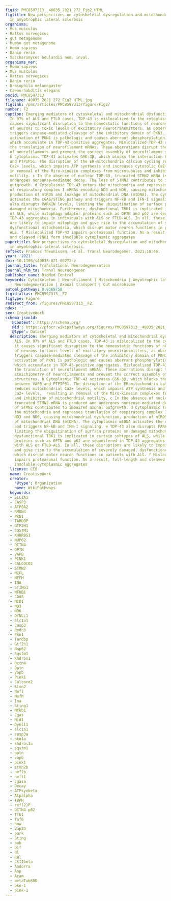 ```yaml
---
figid: PMC8597313__40035_2021_272_Fig2_HTML
figtitle: New perspectives on cytoskeletal dysregulation and mitochondrial mislocalization
  in amyotrophic lateral sclerosis
organisms:
- Mus musculus
- Rattus norvegicus
- gut metagenome
- human gut metagenome
- Homo sapiens
- Danio rerio
- Saccharomyces boulardii nom. inval.
organisms_ner:
- Homo sapiens
- Mus musculus
- Rattus norvegicus
- Danio rerio
- Drosophila melanogaster
- Caenorhabditis elegans
pmcid: PMC8597313
filename: 40035_2021_272_Fig2_HTML.jpg
figlink: /pmc/articles/PMC8597313/figure/Fig2/
number: F2
caption: Emerging mediators of cytoskeletal and mitochondrial dysfunction in ALS.
  In 97% of ALS and FTLD cases, TDP-43 is mislocalized to the cytoplasm, where it
  causes significant disruption to the homeostatic functions of neurons. a Exposure
  of neurons to toxic levels of excitatory neurotransmitters, as observed in ALS,
  triggers caspase-mediated cleavage of the inhibitory domain of PKN1. Constitutive
  activation of PKN1 is pathologic and causes aberrant phosphorylation of neurofilaments,
  which accumulate in TDP-43-positive aggregates. Mislocalized TDP-43 also represses
  the translation of neurofilament mRNAs. These aberrations disrupt the correct stoichiometry
  of neurofilaments and prevent the correct assembly of neurofilament structures.
  b Cytoplasmic TDP-43 activates GSK-3β, which blocks the interaction between VAPB
  and PTPIP51. The disruption of the ER-mitochondria calcium cycling reduces mitochondrial
  Ca2+ levels, which impairs ATP synthesis and increases cytosolic Ca2+ levels,  resulting
  in removal of the Miro-kinesin complexes from microtubules and inhibition of mitochondrial
  motility. c In the absence of nuclear TDP-43, truncated STMN2 mRNA is produced and
  undergoes nonsense-mediated decay. The loss of STMN2 contributes to impaired axonal
  outgrowth. d Cytoplasmic TDP-43 enters the mitochondria and represses translation
  of respiratory complex I mRNAs encoding ND3 and ND6, causing mitochondrial dysfunction,
  production of mtROS and leakage of mitochondrial DNA (mtDNA). The cytoplasmic mtDNA
  activates the cGAS/STING pathway and triggers NF-kB and IFN-I signaling. e TDP-43
  also disrupts PARKIN levels, limiting the ubiquitination of surface proteins on
  damaged mitochondria. Furthermore, dysfunctional TBK1 is implicated in certain subtypes
  of ALS, while mitophagy adaptor proteins such as OPTN and p62 are sequestered in
  TDP-43 aggregates in individuals with ALS or FTLD-ALS. In all, these disruptions
  are likely to impair mitophagy and give rise to the accumulation of severely damaged,
  dysfunctional mitochondria, which disrupt motor neuron functions in patients with
  ALS. f Mislocalized TDP-43 impairs proteasomal function. As a result, full-length
  and cleaved PINK1 form insoluble cytoplasmic aggregates
papertitle: New perspectives on cytoskeletal dysregulation and mitochondrial mislocalization
  in amyotrophic lateral sclerosis.
reftext: Frances Theunissen, et al. Transl Neurodegener. 2021;10:46.
year: '2021'
doi: 10.1186/s40035-021-00272-z
journal_title: Translational Neurodegeneration
journal_nlm_ta: Transl Neurodegener
publisher_name: BioMed Central
keywords: Cytoskeleton | Neurofilament | Mitochondria | Amyotrophic lateral sclerosis
  | Neurodegeneration | Axonal transport | Gut microbiome
automl_pathway: 0.9369758
figid_alias: PMC8597313__F2
figtype: Figure
redirect_from: /figures/PMC8597313__F2
ndex: ''
seo: CreativeWork
schema-jsonld:
  '@context': https://schema.org/
  '@id': https://pfocr.wikipathways.org/figures/PMC8597313__40035_2021_272_Fig2_HTML.html
  '@type': Dataset
  description: Emerging mediators of cytoskeletal and mitochondrial dysfunction in
    ALS. In 97% of ALS and FTLD cases, TDP-43 is mislocalized to the cytoplasm, where
    it causes significant disruption to the homeostatic functions of neurons. a Exposure
    of neurons to toxic levels of excitatory neurotransmitters, as observed in ALS,
    triggers caspase-mediated cleavage of the inhibitory domain of PKN1. Constitutive
    activation of PKN1 is pathologic and causes aberrant phosphorylation of neurofilaments,
    which accumulate in TDP-43-positive aggregates. Mislocalized TDP-43 also represses
    the translation of neurofilament mRNAs. These aberrations disrupt the correct
    stoichiometry of neurofilaments and prevent the correct assembly of neurofilament
    structures. b Cytoplasmic TDP-43 activates GSK-3β, which blocks the interaction
    between VAPB and PTPIP51. The disruption of the ER-mitochondria calcium cycling
    reduces mitochondrial Ca2+ levels, which impairs ATP synthesis and increases cytosolic
    Ca2+ levels,  resulting in removal of the Miro-kinesin complexes from microtubules
    and inhibition of mitochondrial motility. c In the absence of nuclear TDP-43,
    truncated STMN2 mRNA is produced and undergoes nonsense-mediated decay. The loss
    of STMN2 contributes to impaired axonal outgrowth. d Cytoplasmic TDP-43 enters
    the mitochondria and represses translation of respiratory complex I mRNAs encoding
    ND3 and ND6, causing mitochondrial dysfunction, production of mtROS and leakage
    of mitochondrial DNA (mtDNA). The cytoplasmic mtDNA activates the cGAS/STING pathway
    and triggers NF-kB and IFN-I signaling. e TDP-43 also disrupts PARKIN levels,
    limiting the ubiquitination of surface proteins on damaged mitochondria. Furthermore,
    dysfunctional TBK1 is implicated in certain subtypes of ALS, while mitophagy adaptor
    proteins such as OPTN and p62 are sequestered in TDP-43 aggregates in individuals
    with ALS or FTLD-ALS. In all, these disruptions are likely to impair mitophagy
    and give rise to the accumulation of severely damaged, dysfunctional mitochondria,
    which disrupt motor neuron functions in patients with ALS. f Mislocalized TDP-43
    impairs proteasomal function. As a result, full-length and cleaved PINK1 form
    insoluble cytoplasmic aggregates
  license: CC0
  name: CreativeWork
  creator:
    '@type': Organization
    name: WikiPathways
  keywords:
  - SLC1A1
  - CASP3
  - ATP8A2
  - RMDN3
  - PKN1
  - TARDBP
  - GTF2H1
  - SQSTM1
  - KHDRBS1
  - NUP62
  - DCTN4
  - OPTN
  - VAPB
  - PINK1
  - CALCOCO2
  - STMN2
  - NEFL
  - NEFH
  - INA
  - STING1
  - NFKB1
  - CGAS
  - NID1
  - ND3
  - ND6
  - DYNLL1
  - Slc1a1
  - Casp3
  - Rmdn3
  - Pkn1
  - Tardbp
  - Gtf2h1
  - Nup62
  - Sqstm1
  - Khdrbs1
  - Dctn4
  - Optn
  - Vapb
  - Pink1
  - Calcoco2
  - Stmn2
  - Nefl
  - Nefh
  - Ina
  - Sting1
  - Nfkb1
  - Cgas
  - Nid1
  - Dynll1
  - slc1a1
  - casp3a
  - pkn1a
  - khdrbs1a
  - sqstm1
  - optn
  - vapb
  - pink1
  - stmn2b
  - neflb
  - neff1
  - cgasa
  - Decay
  - ATPsynbeta
  - Atpalpha
  - TBPH
  - ref(2)P
  - DCTN4-p62
  - Tfb1
  - Taf6
  - how
  - Vap33
  - park
  - Sting
  - aub
  - Dif
  - dl
  - Rel
  - CkIIbeta
  - Andorra
  - Anp
  - Acam
  - betaTub60D
  - pkn-1
  - pink-1
---
```

